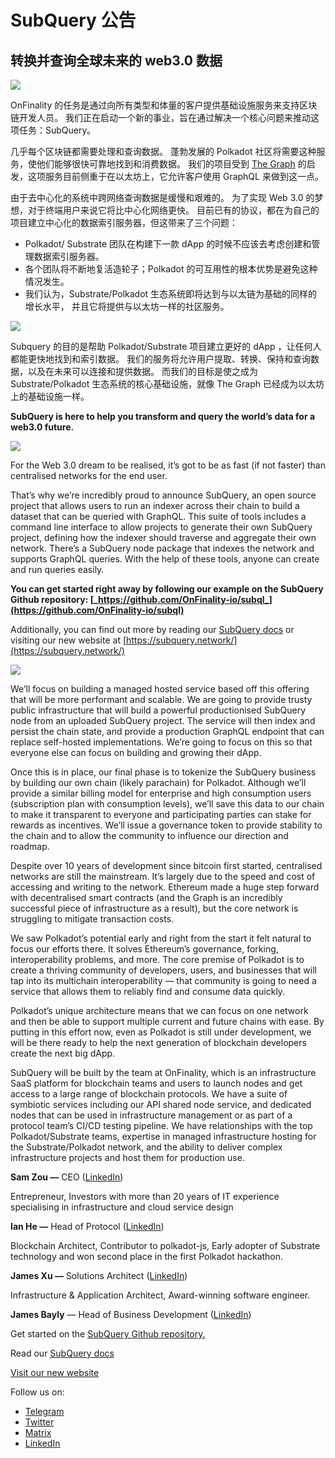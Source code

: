 # SubQuery 公告

## 转换并查询全球未来的 web3.0 数据

![](https://miro.medium.com/max/1400/1*J5u22qNxndcuCrFJ1mfGqg.png)

OnFinality 的任务是通过向所有类型和体量的客户提供基础设施服务来支持区块链开发人员。 我们正在启动一个新的事业，旨在通过解决一个核心问题来推动这项任务：SubQuery。

几乎每个区块链都需要处理和查询数据。 蓬勃发展的 Polkadot 社区将需要这种服务，使他们能够很快可靠地找到和消费数据。 我们的项目受到 [The Graph](https://thegraph.com/) 的启发，这项服务目前侧重于在以太坊上，它允许客户使用 GraphQL 来做到这一点。

由于去中心化的系统中跨网络查询数据是缓慢和艰难的。 为了实现 Web 3.0 的梦想，对于终端用户来说它将比中心化网络更快。 目前已有的协议，都在为自己的项目建立中心化的数据索引服务器，但这带来了三个问题：

- Polkadot/ Substrate 团队在构建下一款 dApp 的时候不应该去考虑创建和管理数据索引服务器。
- 各个团队将不断地复活造轮子；Polkadot 的可互用性的根本优势是避免这种情况发生。
- 我们认为，Substrate/Polkadot 生态系统即将达到与以太链为基础的同样的增长水平， 并且它将提供与以太坊一样的社区服务。

![](https://miro.medium.com/max/1400/1*l4b4BXWkczVDaHyv30lLQQ.png)

Subquery 的目的是帮助 Polkadot/Substrate 项目建立更好的 dApp ，让任何人都能更快地找到和索引数据。 我们的服务将允许用户提取、转换、保持和查询数据，以及在未来可以连接和提供数据。 而我们的目标是使之成为 Substrate/Polkadot 生态系统的核心基础设施，就像 The Graph 已经成为以太坊上的基础设施一样。

**SubQuery is here to help you transform and query the world’s data for a web3.0 future.**

![](https://miro.medium.com/max/1000/1*IHstJG-hBwQzicLdWkGR5w.png)

For the Web 3.0 dream to be realised, it’s got to be as fast (if not faster) than centralised networks for the end user.

That’s why we’re incredibly proud to announce SubQuery, an open source project that allows users to run an indexer across their chain to build a dataset that can be queried with GraphQL. This suite of tools includes a command line interface to allow projects to generate their own SubQuery project, defining how the indexer should traverse and aggregate their own network. There’s a SubQuery node package that indexes the network and supports GraphQL queries. With the help of these tools, anyone can create and run queries easily.

**You can get started right away by following our example on the SubQuery Github repository: [_https://github.com/OnFinality-io/subql_](https://github.com/OnFinality-io/subql)**

Additionally, you can find out more by reading our [SubQuery docs](https://doc.subquery.network/) or visiting our new website at [https://subquery.network/](https://subquery.network/)

![](https://miro.medium.com/max/1000/1*3oA1Hvns1vrImTsmowO_Jw.png)

We’ll focus on building a managed hosted service based off this offering that will be more performant and scalable. We are going to provide trusty public infrastructure that will build a powerful productionised SubQuery node from an uploaded SubQuery project. The service will then index and persist the chain state, and provide a production GraphQL endpoint that can replace self-hosted implementations. We’re going to focus on this so that everyone else can focus on building and growing their dApp.

Once this is in place, our final phase is to tokenize the SubQuery business by building our own chain (likely parachain) for Polkadot. Although we’ll provide a similar billing model for enterprise and high consumption users (subscription plan with consumption levels), we’ll save this data to our chain to make it transparent to everyone and participating parties can stake for rewards as incentives. We’ll issue a governance token to provide stability to the chain and to allow the community to influence our direction and roadmap.

Despite over 10 years of development since bitcoin first started, centralised networks are still the mainstream. It’s largely due to the speed and cost of accessing and writing to the network. Ethereum made a huge step forward with decentralised smart contracts (and the Graph is an incredibly successful piece of infrastructure as a result), but the core network is struggling to mitigate transaction costs.

We saw Polkadot’s potential early and right from the start it felt natural to focus our efforts there. It solves Ethereum’s governance, forking, interoperability problems, and more. The core premise of Polkadot is to create a thriving community of developers, users, and businesses that will tap into its multichain interoperability — that community is going to need a service that allows them to reliably find and consume data quickly.

Polkadot’s unique architecture means that we can focus on one network and then be able to support multiple current and future chains with ease. By putting in this effort now, even as Polkadot is still under development, we will be there ready to help the next generation of blockchain developers create the next big dApp.

SubQuery will be built by the team at OnFinality, which is an infrastructure SaaS platform for blockchain teams and users to launch nodes and get access to a large range of blockchain protocols. We have a suite of symbiotic services including our API shared node service, and dedicated nodes that can be used in infrastructure management or as part of a protocol team’s CI/CD testing pipeline. We have relationships with the top Polkadot/Substrate teams, expertise in managed infrastructure hosting for the Substrate/Polkadot network, and the ability to deliver complex infrastructure projects and host them for production use.

**Sam Zou —** CEO ([LinkedIn](https://www.linkedin.com/in/sam-zou-5b8169a/))

Entrepreneur, Investors with more than 20 years of IT experience specialising in infrastructure and cloud service design

**Ian He —** Head of Protocol ([LinkedIn](https://www.linkedin.com/in/yin-he-7a266345/))

Blockchain Architect, Contributor to polkadot-js, Early adopter of Substrate technology and won second place in the first Polkadot hackathon.

**James Xu —** Solutions Architect ([LinkedIn](https://www.linkedin.com/in/zhexu/))

Infrastructure & Application Architect, Award-winning software engineer.

**James Bayly** — Head of Business Development ([LinkedIn](https://www.linkedin.com/in/james-bayly/))

Get started on the [SubQuery Github repository.](https://github.com/OnFinality-io/subql)

Read our [SubQuery docs](https://doc.subquery.network/)

[Visit our new website](https://subquery.network/)

Follow us on:

- [Telegram](https://t.me/subquerynetwork)
- [Twitter](https://twitter.com/subquerynetwork)
- [Matrix](https://matrix.to/#/%23subquery:matrix.org)
- [LinkedIn](https://www.linkedin.com/company/subquery)
